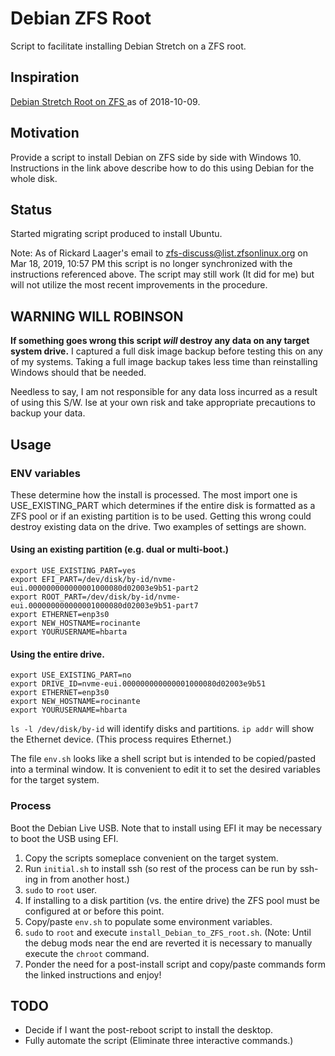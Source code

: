 # Debian ZFS Root

Script to facilitate installing Debian Stretch on a ZFS root.

## Inspiration

[Debian Stretch Root on ZFS
](https://github.com/zfsonlinux/zfs/wiki/Debian-Stretch-Root-on-ZFS) as of 2018-10-09.

## Motivation

Provide a script to install Debian on ZFS side by side with Windows 10. Instructions in the link above describe how to do this using Debian for the whole disk.

## Status

Started migrating script produced to install Ubuntu.

Note: As of Rickard Laager's email to zfs-discuss@list.zfsonlinux.org on Mar 18, 2019, 10:57 PM this script is no longer synchronized with the instructions referenced above. The script may still work (It did for me) but will not utilize the most recent improvements in the procedure.

## WARNING WILL ROBINSON

**If something goes wrong this script *will* destroy any data on any target system drive.** I captured a full disk image backup before testing this on any of my systems. Taking a full image backup takes less time than reinstalling Windows should that be needed.

Needless to say, I am not responsible for any data loss incurred as a result of using this S/W. Ise at your own risk and take appropriate precautions to backup your data.

## Usage

### ENV variables

These determine how the install is processed. The most import one is USE_EXISTING_PART which determines if the entire disk is formatted as a ZFS pool or if an existing partition
is to be used. Getting this wrong could destroy existing data on the drive. Two examples of settings are shown.

#### Using an existing partition (e.g. dual or multi-boot.)
```shell
export USE_EXISTING_PART=yes
export EFI_PART=/dev/disk/by-id/nvme-eui.000000000000001000080d02003e9b51-part2
export ROOT_PART=/dev/disk/by-id/nvme-eui.000000000000001000080d02003e9b51-part7
export ETHERNET=enp3s0
export NEW_HOSTNAME=rocinante
export YOURUSERNAME=hbarta
```

#### Using the entire drive.

```shell
export USE_EXISTING_PART=no
export DRIVE_ID=nvme-eui.000000000000001000080d02003e9b51
export ETHERNET=enp3s0
export NEW_HOSTNAME=rocinante
export YOURUSERNAME=hbarta
```
`ls -l /dev/disk/by-id` will identify disks and partitions. `ip addr` will show the Ethernet device. (This process requires Ethernet.)

The file `env.sh` looks like a shell script but is intended to be copied/pasted into a terminal window. It is convenient to edit it to set the desired variables for the target system.

### Process
Boot the Debian Live USB. Note that to install using EFI it may be necessary to boot the USB using EFI.

1. Copy the scripts someplace convenient on the target system.
1. Run `initial.sh` to install ssh (so rest of the process can be run by ssh-ing in from another host.)
1. `sudo` to `root` user.
1. If installing to a disk partition (vs. the entire drive) the ZFS pool must be configured at or before this point.
1. Copy/paste `env.sh` to populate some environment variables. 
1. `sudo` to `root` and execute `install_Debian_to_ZFS_root.sh`. (Note: Until the debug mods near the end are reverted it is necessary to manually execute the `chroot` command.
1. Ponder the need for a post-install script and copy/paste commands form the linked instructions and enjoy!

## TODO

* Decide if I want the post-reboot script to install the desktop.
* Fully automate the script (Eliminate three interactive commands.)
